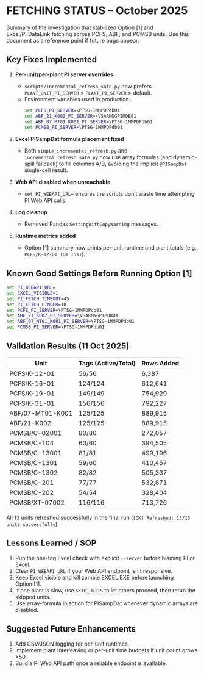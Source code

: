 # FETCHING STATUS – October 2025

Summary of the investigation that stabilized Option [1] and Excel/PI DataLink fetching across PCFS, ABF, and PCMSB units. Use this document as a reference point if future bugs appear.

## Key Fixes Implemented

1. **Per-unit/per-plant PI server overrides**
   - `scripts/incremental_refresh_safe.py` now prefers `PLANT_UNIT_PI_SERVER` > `PLANT_PI_SERVER` > default.
   - Environment variables used in production:
     ```cmd
     set PCFS_PI_SERVER=\PTSG-1MMPDPdb01
     set ABF_21_K002_PI_SERVER=\VSARMNGPIMDB01
     set ABF_07_MT01_K001_PI_SERVER=\PTSG-1MMPDPdb01
     set PCMSB_PI_SERVER=\PTSG-1MMPDPdb01
     ```

2. **Excel PISampDat formula placement fixed**
   - Both `simple_incremental_refresh.py` and `incremental_refresh_safe.py` now use array formulas (and dynamic-spill fallback) to fill columns A/B, avoiding the implicit `@PISampDat` single-cell result.

3. **Web API disabled when unreachable**
   - `set PI_WEBAPI_URL=` ensures the scripts don’t waste time attempting PI Web API calls.

4. **Log cleanup**
   - Removed Pandas `SettingWithCopyWarning` messages.

5. **Runtime metrics added**
   - Option [1] summary now prints per-unit runtime and plant totals (e.g., `PCFS/K-12-01 (6m 15s)`).

## Known Good Settings Before Running Option [1]

```cmd
set PI_WEBAPI_URL=
set EXCEL_VISIBLE=1
set PI_FETCH_TIMEOUT=45
set PI_FETCH_LINGER=10
set PCFS_PI_SERVER=\PTSG-1MMPDPdb01
set ABF_21_K002_PI_SERVER=\VSARMNGPIMDB01
set ABF_07_MT01_K001_PI_SERVER=\PTSG-1MMPDPdb01
set PCMSB_PI_SERVER=\PTSG-1MMPDPdb01
```

## Validation Results (11 Oct 2025)

| Unit            | Tags (Active/Total) | Rows Added |
|-----------------|----------------------|------------|
| PCFS/K-12-01    | 56/56                | 6,387      |
| PCFS/K-16-01    | 124/124              | 612,641    |
| PCFS/K-19-01    | 149/149              | 754,929    |
| PCFS/K-31-01    | 156/156              | 792,227    |
| ABF/07-MT01-K001| 125/125              | 889,915    |
| ABF/21-K002     | 125/125              | 889,915    |
| PCMSB/C-02001   | 80/80                | 272,057    |
| PCMSB/C-104     | 60/60                | 394,505    |
| PCMSB/C-13001   | 81/81                | 499,196    |
| PCMSB/C-1301    | 59/60                | 410,457    |
| PCMSB/C-1302    | 82/82                | 505,337    |
| PCMSB/C-201     | 77/77                | 532,871    |
| PCMSB/C-202     | 54/54                | 328,404    |
| PCMSB/XT-07002  | 116/116              | 713,726    |

All 13 units refreshed successfully in the final run (`[OK] Refreshed: 13/13 units successfully`).

## Lessons Learned / SOP

1. Run the one-tag Excel check with explicit `--server` before blaming PI or Excel.
2. Clear `PI_WEBAPI_URL` if your Web API endpoint isn’t responsive.
3. Keep Excel visible and kill zombie EXCEL.EXE before launching Option [1].
4. If one plant is slow, use `SKIP_UNITS` to let others proceed, then rerun the skipped units.
5. Use array-formula injection for PISampDat whenever dynamic arrays are disabled.

## Suggested Future Enhancements

1. Add CSV/JSON logging for per-unit runtimes.
2. Implement plant interleaving or per-unit time budgets if unit count grows >50.
3. Build a PI Web API path once a reliable endpoint is available.

